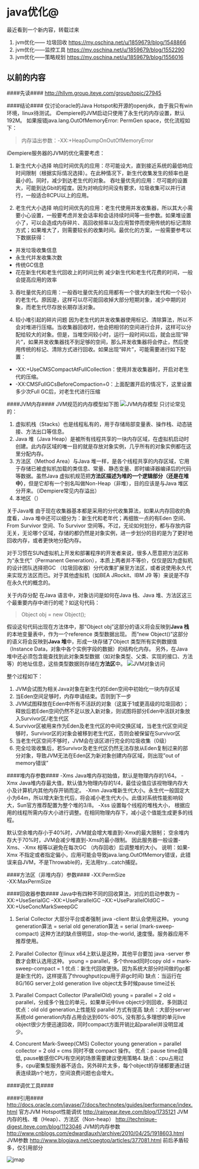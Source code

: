 java优化@
===

最近看到一个新内容，转载过来
1. jvm优化—— 垃圾回收
https://my.oschina.net/u/1859679/blog/1548866
2. jvm优化——监控工具
https://my.oschina.net/u/1859679/blog/1552290
3. jvm优化——策略规划
https://my.oschina.net/u/1859679/blog/1556016

以前的内容
---

####先读####
http://hllvm.group.iteye.com/group/topic/27945

####结论####
仅讨论oracle的Java Hotspot和开源的openjdk，由于我只有win环境，linux待测试。
iDempiere的JVM启动只使用了永生代的内存设置，默认192M。
如果报错java.lang.OutOfMemoryError: PermGen space，优化流程如下：



> 内存溢出参数：-XX:+HeapDumpOnOutOfMemoryError

iDempiere服务器的JVM的优化需要考虑：
1. 新生代大小选择
响应时间优先的应用：尽可能设大，直到接近系统的最低响应时间限制（根据实际情况选择）。在此种情况下，新生代收集发生的频率也是最小的。同时，减少到达老生代的对象。
吞吐量优先的应用：尽可能的设置大，可能到达Gbit的程度。因为对响应时间没有要求，垃圾收集可以并行进行，一般适合8CPU以上的应用。

2. 老生代大小选择
响应时间优先的应用：老生代使用并发收集器，所以其大小需要小心设置，一般要考虑并发会话率和会话持续时间等一些参数。如果堆设置小了，可以会造成内存碎片、高回收频率以及应用暂停而使用传统的标记清除方式；如果堆大了，则需要较长的收集时间。最优化的方案，一般需要参考以下数据获得：
  - 并发垃圾收集信息
  - 永生代并发收集次数
  - 传统GC信息
  - 花在新生代和老生代回收上的时间比例
减少新生代和老生代花费的时间，一般会提高应用的效率

3. 吞吐量优先的应用：一般吞吐量优先的应用都有一个很大的新生代和一个较小的老生代。原因是，这样可以尽可能回收掉大部分短期对象，减少中期的对象，而老生代尽存放长期存活对象。

4. 较小堆引起的碎片问题
因为老生代的并发收集器使用标记、清除算法，所以不会对堆进行压缩。当收集器回收时，他会把相邻的空间进行合并，这样可以分配给较大的对象。但是，当堆空间较小时，运行一段时间以后，就会出现“碎片”，如果并发收集器找不到足够的空间，那么并发收集器将会停止，然后使用传统的标记、清除方式进行回收。如果出现“碎片”，可能需要进行如下配置：
  - -XX:+UseCMSCompactAtFullCollection：使用并发收集器时，开启对老生代的压缩。
  - -XX:CMSFullGCsBeforeCompaction=0：上面配置开启的情况下，这里设置多少次Full GC后，对老生代进行压缩

####JVM内存####
JVM规范的内存模型如下图
![JVM内存模型](http://static.oschina.net/uploads/space/2016/0502/203733_LR2V_2720480.jpg)
只讨论常见的：
1. 虚拟机栈（Stacks）也是线程私有的，用于存储局部变量表、操作栈、动态链接、方法出口等信息。
2. Java 堆（Java Heap）是被所有线程共享的一块内存区域，在虚拟机启动时创建。此内存区域的唯一目的就是存放对象实例，几乎所有的对象实例都在这里分配内存。
3. 方法区（Method Area）与Java 堆一样，是各个线程共享的内存区域，它用于存储已被虚拟机加载的类信息、常量、静态变量、即时编译器编译后的代码等数据。虽然Java 虚拟机规范把**方法区描述为堆的一个逻辑部分（还是在堆中）**，但是它却有一个别名叫做Non-Heap（非堆），目的应该是与Java 堆区分开来。（iDempiere常见内存溢出）
4. 本地区（）

关于Java堆
由于现在收集器基本都是采用的分代收集算法，如果从内存回收的角度看，Java 堆中还可以细分为：新生代和老年代；再细致一点的有Eden 空间、From Survivor 空间、To Survivor 空间等。不过，无论如何划分，都与存放内容无关，无论哪个区域，存储的都仍然是对象实例，进一步划分的目的是为了更好地回收内存，或者更快地分配内存。
 
对于习惯在SUN虚拟机上开发和部署程序的开发者来说，很多人愿意把方法区称为“永生代”（Permanent Generation），本质上两者并不等价，仅仅是因为虚拟机的设计团队选择把GC （垃圾回收器）分代收集扩展至方法区，或者说使用永久代来实现方法区而已。对于其他虚拟机（如BEA JRockit、IBM J9 等）来说是不存在永久代的概念的。

关于内存分配
在Java 语言中，对象访问是如何在Java 栈、Java 堆、方法区这三个最重要内存中进行的呢？如这句代码：
> Object obj = new Object();

假设这句代码出现在方法体中，那“Object obj”这部分的语义将会反映到**Java 栈**的本地变量表中，作为一个reference 类型数据出现。
而“new Object()”这部分的语义将会反映到**Java 堆**中，形成一块存储了Object 类型所有实例数据值（Instance Data，对象中各个实例字段的数据）的结构化内存。
另外，在Java 堆中还必须包含能查找到此对象类型数据（如对象类型、父类、实现的接口、方法等）的地址信息，这些类型数据则存储在**方法区**中。
![JVM对象访问](http://static.oschina.net/uploads/space/2016/0502/205354_IyTT_2720480.jpg)

整个过程如下：
1. JVM会试图为相关Java对象在新生代的Eden空间中初始化一块内存区域
2. 当Eden空间足够时，内存申请结束。否则到下一步
3. JVM试图释放在Eden中所有不活跃的对象（这属于1或更高级的垃圾回收）；释放后若Eden空间仍然不足以放入新对象，则试图将部分Eden中活跃对象放入Survivor区/老生代区
4. Survivor区被用来作为Eden及老生代区的中间交换区域，当老生代区空间足够时，Survivor区的对象会被移到老生代区，否则会被保留在Survivor区
5. 当老生代区空间不够时，JVM会在该区进行完全的垃圾收集（0级）
6. 完全垃圾收集后，若Survivor及老生代区仍然无法存放从Eden复制过来的部分对象，导致JVM无法在Eden区为新对象创建内存区域，则出现”out of memory错误”

####堆内存参数####
-Xms    Java堆内存初始值，默认是物理内存的1/64。
-Xmx    Java堆内存最大值，默认值为物理内存的1/4，最佳设值应该视物理内存大小及计算机内其他内存开销而定。
-Xmn    Java堆新生代大小。永生代一般固定大小为64m，所以增大新生代后，将会减小老生代大小。此值对系统性能影响较大，Sun官方推荐配置为整个堆的3/8。
-Xss      设置每个线程的堆栈大小， 根据应用的线程所需内存大小进行调整。在相同物理内存下，减小这个值能生成更多的线程。

默认空余堆内存小于40%时，JVM就会增大堆直到-Xmx的最大限制；
空余堆内存大于70%时，JVM会减少堆直到-Xms的最小限制。
因此服务器一般设置-Xms、-Xmx 相等以避免在每次GC （内存回收）后调整堆的大小。
说明：如果-Xmx 不指定或者指定偏小，应用可能会导致java.lang.OutOfMemory错误，此错误来自JVM，不是Throwable的，无法用try...catch捕捉。 

####方法区（非堆内存）参数####
-XX:PermSize          
-XX:MaxPermSize   


####回收器参数####
Java中有四种不同的回收算法，对应的启动参数为
–XX:+UseSerialGC
–XX:+UseParallelGC
–XX:+UseParallelOldGC
–XX:+UseConcMarkSweepGC

1. Serial Collector
大部分平台或者强制 java -client 默认会使用这种。
young generation算法 = serial
old generation算法 = serial (mark-sweep-compact)
这种方法的缺点很明显，stop-the-world, 速度慢。服务器应用不推荐使用。

2. Parallel Collector
在linux x64上默认是这种，其他平台要加 java -server 参数才会默认选用这种。
young = parallel，多个thread同时copy
old = mark-sweep-compact = 1
优点：新生代回收更快。因为系统大部分时间做的gc都是新生代的，这样提高了throughput(cpu用于非gc时间)
缺点：当运行在8G/16G server上old generation live object太多时候pause time过长

3. Parallel Compact Collector (ParallelOld)
young = parallel = 2
old = parallel，分成多个独立的单元，如果单元中live object少则回收，多则跳过
优点：old old generation上性能较 parallel 方式有提高
缺点：大部分server系统old generation内存占用会达到60%-80%, 没有那么多理想的单元live object很少方便迅速回收，同时compact方面开销比起parallel并没明显减少。

4. Concurent Mark-Sweep(CMS) Collector
young generation = parallel collector = 2
old = cms
同时不做 compact 操作。
优点：pause time会降低, pause敏感但CPU有空闲的场景需要建议使用策略4.
缺点：cpu占用过多，cpu密集型服务器不适合。另外碎片太多，每个object的存储都要通过链表连续跳n个地方，空间浪费问题也会增大。

####调优工具####


####引用####
http://docs.oracle.com/javase/7/docs/technotes/guides/performance/index.html 官方JVM Hotspot性能调优
http://rainyear.iteye.com/blog/1735121  JVM内存的栈、堆（Heap）、方法区（Non-heap）
http://technique-digest.iteye.com/blog/1123046 JVM的内存参数
http://www.cnblogs.com/edwardlauxh/archive/2010/04/25/1918603.html JVM参数
http://www.blogjava.net/cpegtop/articles/377081.html 前后矛盾较多，仅引用部分

![jmap](http://static.oschina.net/uploads/space/2016/0503/005930_N5si_2720480.png)

